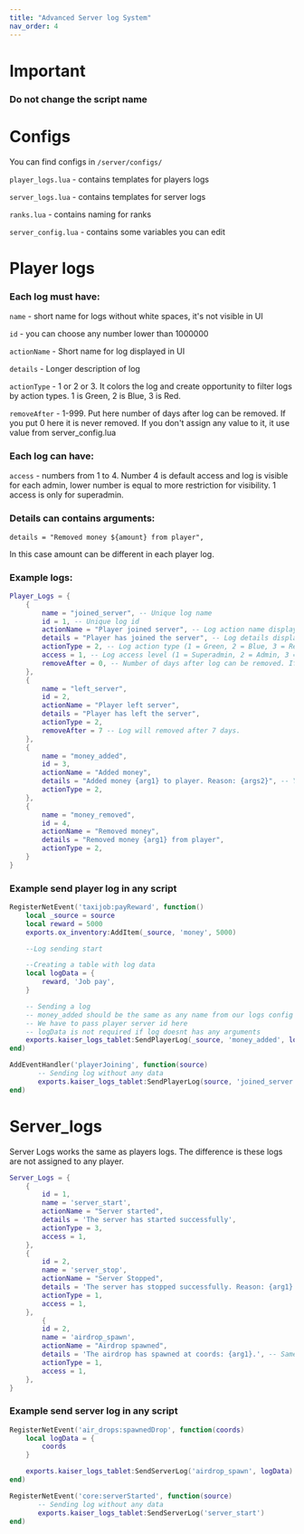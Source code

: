 ```yaml
---
title: "Advanced Server log System"
nav_order: 4
---
```


# Important

### Do not change the script name

# Configs
You can find configs in `/server/configs/`

`player_logs.lua` - contains templates for players logs

`server_logs.lua` - contains templates for server logs

`ranks.lua` - contains naming for ranks

`server_config.lua` - contains some variables you can edit

# Player logs

### Each log must have:

`name` - short name for logs without white spaces, it's not visible in UI

`id` - you can choose any number lower than 1000000

`actionName` - Short name for log displayed in UI

`details` - Longer description of log

`actionType` - 1 or 2 or 3. It colors the log and create opportunity to filter logs by action types. 1 is Green, 2 is Blue, 3 is Red.

`removeAfter` - 1-999. Put here number of days after log can be removed. If you put 0 here it is never removed. If you don't assign any value to it, it use value from server_config.lua

### Each log can have:

`access` - numbers from 1 to 4. Number 4 is default access and log is visible for each admin, lower number is equal to more restriction for visibility. 1 access is only for superadmin.


### Details can contains arguments:
```
details = "Removed money ${amount} from player",
```

In this case amount can be different in each player log.


### Example logs:
```lua
Player_Logs = {
    {
        name = "joined_server", -- Unique log name
        id = 1, -- Unique log id
        actionName = "Player joined server", -- Log action name displayed in the menu/tablet
        details = "Player has joined the server", -- Log details displayed in the menu/tablet
        actionType = 2, -- Log action type (1 = Green, 2 = Blue, 3 = Red)
        access = 1, -- Log access level (1 = Superadmin, 2 = Admin, 3 = Moderator, 4 = Support)
        removeAfter = 0, -- Number of days after log can be removed. If you put 0 here it is never removed. If you don't assign any value to it, it use value from server_config.lua
    },
    {
        name = "left_server",
        id = 2,
        actionName = "Player left server",
        details = "Player has left the server",
        actionType = 2,
        removeAfter = 7 -- Log will removed after 7 days.
    },
    {
        name = "money_added",
        id = 3,
        actionName = "Added money",
        details = "Added money {arg1} to player. Reason: {args2}", -- You can arguments inside details like here, Use {} and put inside arg1 or arg2 etc. Example here: Added money 500 to player where 500 can differ in each log
        actionType = 2,
    },
    {
        name = "money_removed",
        id = 4,
        actionName = "Removed money",
        details = "Removed money {arg1} from player",
        actionType = 2,
    }
}

```

### Example send player log in any script

```lua
RegisterNetEvent('taxijob:payReward', function()
    local _source = source
    local reward = 5000
    exports.ox_inventory:AddItem(_source, 'money', 5000)

    --Log sending start

    --Creating a table with log data
    local logData = {
        reward, 'Job pay',
    }

    -- Sending a log
    -- money_added should be the same as any name from our logs config
    -- We have to pass player server id here
    -- logData is not required if log doesnt has any arguments
    exports.kaiser_logs_tablet:SendPlayerLog(_source, 'money_added', logData)
end)

AddEventHandler('playerJoining', function(source)
       -- Sending log without any data
       exports.kaiser_logs_tablet:SendPlayerLog(source, 'joined_server') 
end)
```




# Server_logs


Server Logs works the same as players logs. 
The difference is these logs are not assigned to any player.

```lua
Server_Logs = {
    {
        id = 1,
        name = 'server_start',
        actionName = "Server started",
        details = 'The server has started successfully',
        actionType = 3, 
        access = 1,
    },
    {
        id = 2,
        name = 'server_stop',
        actionName = "Server Stopped",
        details = 'The server has stopped successfully. Reason: {arg1}', -- Same like in player logs you can use arguments here
        actionType = 1,
        access = 1,
    },
        {
        id = 2,
        name = 'airdrop_spawn',
        actionName = "Airdrop spawned",
        details = 'The airdrop has spawned at coords: {arg1}.', -- Same like in player logs you can use arguments here
        actionType = 1,
        access = 1,
    },
}
```

### Example send server log in any script

```lua
RegisterNetEvent('air_drops:spawnedDrop', function(coords)
    local logData = {
        coords
    }

    exports.kaiser_logs_tablet:SendServerLog('airdrop_spawn', logData)
end)

RegisterNetEvent('core:serverStarted', function(source)
       -- Sending log without any data
       exports.kaiser_logs_tablet:SendServerLog('server_start') 
end)
```
